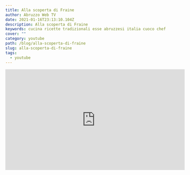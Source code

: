 ```yaml
---
title: Alla scoperta di Fraine
author: Abruzzo Web TV
date: 2021-01-16T23:13:10.104Z
description: Alla scoperta di Fraine
keywords: cucina ricette tradizionali esse abruzzesi italia cuoco chef cousine cinque-stelle paesi abruzzesi
cover: ""
category: youtube
path: /blog/alla-scoperta-di-fraine
slug: alla-scoperta-di-fraine
tags:
  - youtube
---
```


<iframe width="560" height="315" src="https://www.youtube.com/embed/MvsMceQhus4" frameborder="0" allow="accelerometer; autoplay; clipboard-write; encrypted-media; gyroscope; picture-in-picture" allowfullscreen></iframe>

